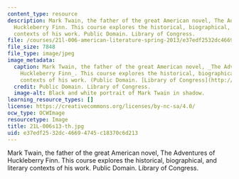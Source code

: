 ```yaml
---
content_type: resource
description: Mark Twain, the father of the great American novel, The Adventures of
  Huckleberry Finn. This course explores the historical, biographical, and literary
  contexts of his work. Public Domain. Library of Congress.
file: /courses/21l-006-american-literature-spring-2013/e37edf2532dc46694745c18370c6d213_21L-006s13-th.jpg
file_size: 7848
file_type: image/jpeg
image_metadata:
  caption: Mark Twain, the father of the great American novel, _The Adventures of
    Huckleberry Finn_. This course explores the historical, biographical, and literary
    contexts of his work. (Public Domain. [Library of Congress](http://www.loc.gov/rr/print/list/235_pot.html).)
  credit: Public Domain. Library of Congress.
  image-alt: Black and white portrait of Mark Twain in shadow.
learning_resource_types: []
license: https://creativecommons.org/licenses/by-nc-sa/4.0/
ocw_type: OCWImage
resourcetype: Image
title: 21L-006s13-th.jpg
uid: e37edf25-32dc-4669-4745-c18370c6d213
---
```

Mark Twain, the father of the great American novel, The Adventures of Huckleberry Finn. This course explores the historical, biographical, and literary contexts of his work. Public Domain. Library of Congress.